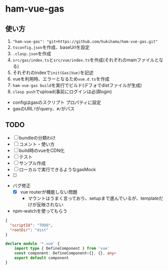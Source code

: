 # ham-vue-gas
## 使い方
1. `"ham-vue-gas": "git+https://github.com/hukihamu/ham-vue-gas.git"`
2. `tsconfig.json`を作成、baseUrlを設定
3. `.clasp.json`を作成
4. `src/gas/index.ts`と`src/vue/index.ts`を作成(それぞれのmainファイルとなる)
5. それぞれのindexで`init(Gas|Vue)`を記述
6. vueを利用時、エラーとなるため`vue.d.ts`を作成
7. `ham-vue-gas build`を実行でビルド(デフォでdistファイルが生成)
8. `clasp push`でupload(事前にログインは必須login)

- configはgasのスクリプト プロパティに設定
- gasのURL`?`がquery、`#/`がパス

## TODO
- [ ] bundleの分類わけ
- [ ] コメント・使い方
- [ ] build時のvueをCDN化
- [ ] テスト
- [ ] サンプル作成
- [ ] ローカルで実行できるようなgasMock
- [ ]
- バグ修正
  - [x] vue routerが機能しない問題
    - マウントはうまく言っており、setupまで進んでいるが、templateだけが反映されない

- npm-watchを使ってもらう
```json:.clasp.json
{
  "scriptId": "TODO",
  "rootDir": "dist"
}
```


```typescript vue.d.ts
declare module '*.vue' {
    import type { DefineComponent } from 'vue'
    const component: DefineComponent<{}, {}, any>
    export default component
}
```